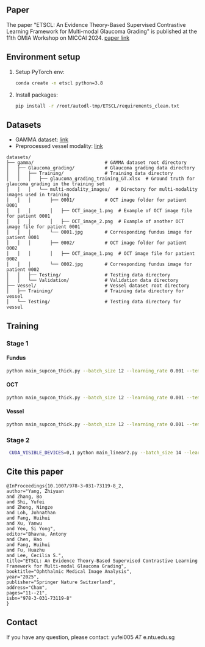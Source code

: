 ## Paper

The paper "ETSCL: An Evidence Theory-Based Supervised Contrastive Learning Framework for Multi-modal Glaucoma Grading" is published at the 11th OMIA Workshop on MICCAI 2024. [paper link](https://doi.org/10.1007/978-3-031-73119-8_2)

## Environment setup

1. Setup PyTorch env:
    ```bash
    conda create -n etscl python=3.8
    ```

2. Install packages:
    ```bash
    pip install -r /root/autodl-tmp/ETSCL/requirements_clean.txt
    ```

## Datasets
- GAMMA dataset: [link](https://doi.org/10.1016/j.media.2023.102938)
- Preprocessed vessel modality: [link](https://drive.google.com/file/d/1TuTXNnG-eGM8U_RQhINXHAslfrC0E6bi/view?usp=sharing)
```
datasets/
├── gamma/                          # GAMMA dataset root directory
│   ├── Glaucoma_grading/           # Glaucoma grading data directory
│   │   ├── Training/               # Training data directory
│   │   │   ├── glaucoma_grading_training_GT.xlsx  # Ground truth for glaucoma grading in the training set
│   │   │   └── multi-modality_images/  # Directory for multi-modality images used in training
│   │   │       ├── 0001/           # OCT image folder for patient 0001
│   │   │       │   ├── OCT_image_1.png  # Example of OCT image file for patient 0001
│   │   │       │   ├── OCT_image_2.png  # Example of another OCT image file for patient 0001
│   │   │       └── 0001.jpg        # Corresponding fundus image for patient 0001
│   │   │       ├── 0002/           # OCT image folder for patient 0002
│   │   │       │   ├── OCT_image_1.png  # OCT image file for patient 0002
│   │   │       └── 0002.jpg        # Corresponding fundus image for patient 0002
│   │   ├── Testing/                # Testing data directory
│   │   └── Validation/             # Validation data directory
├── Vessel/                         # Vessel dataset root directory
│   ├── Training/                   # Training data directory for vessel
│   └── Testing/                    # Testing data directory for vessel

```
## Training

### Stage 1

#### Fundus
```bash
python main_supcon_thick.py --batch_size 12 --learning_rate 0.001 --temp 0.05 --cosine --classes "fundus"
```

#### OCT
```bash
python main_supcon_thick.py --batch_size 12 --learning_rate 0.001 --temp 0.05 --cosine --classes "oct"
```
#### Vessel
```bash
python main_supcon_thick.py --batch_size 12 --learning_rate 0.001 --temp 0.05 --cosine --classes "vessel"
```
### Stage 2

```bash
 CUDA_VISIBLE_DEVICES=0,1 python main_linear2.py --batch_size 14 --learning_rate 0.002    --cosine --classes "all"  --ckpt_oct /root/autodl-tmp/SupContrast/save/SupCon/path_models/SupCon_path_resnet50_lr_0.001_decay_0.0001_bsz_14_temp_0.05_trial_0_0922_thick384_color_cosine/learning_246810/oct/ckpt_epoch_10.pth --ckpt_fundus /root/autodl-tmp/SupContrast/save/SupCon/path_models/SupCon_path_resnet50_lr_0.001_decay_0.0001_bsz_14_temp_0.05_trial_0_0922_thick384_color_cosine/learning_246810/fundus/ckpt_epoch_10.pth --ckpt_vessel /root/autodl-tmp/SupContrast/save/SupCon/path_models/SupCon_path_resnet50_lr_0.001_decay_0.0001_bsz_14_temp_0.05_trial_0_0922_thick384_color_cosine/learning_246810/vessel/ckpt_epoch_10.pth
```
## Cite this paper
```
@InProceedings{10.1007/978-3-031-73119-8_2,
author="Yang, Zhiyuan
and Zhang, Bo
and Shi, Yufei
and Zhong, Ningze
and Loh, Johnathan
and Fang, Huihui
and Xu, Yanwu
and Yeo, Si Yong",
editor="Bhavna, Antony
and Chen, Hao
and Fang, Huihui
and Fu, Huazhu
and Lee, Cecilia S.",
title="ETSCL: An Evidence Theory-Based Supervised Contrastive Learning Framework for Multi-modal Glaucoma Grading",
booktitle="Ophthalmic Medical Image Analysis",
year="2025",
publisher="Springer Nature Switzerland",
address="Cham",
pages="11--21",
isbn="978-3-031-73119-8"
}
```
## Contact
If you have any question, please contact: yufei005 _AT_ e.ntu.edu.sg
